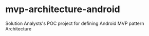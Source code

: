 # mvp-architecture-android
Solution Analysts's POC project for defining Android MVP pattern Architecture
